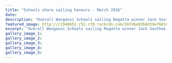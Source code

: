 ```yaml
---
title: "Schools share sailing honours - March 2016"
date: 
description: "Overall Wanganui Schools sailing Regatta winner Jack Southee (WHS) is flanked portside by third-placed Felix Schrider (WCS) with second-placed Tom Evans (WCS) starboard, Wanganui Chronicle 23/3/16..."
featured_image: http://c1940652.r52.cf0.rackcdn.com/56fdbe83b8d39a76810001b3/WU-schools-sailing-regatta-winner-Jack-Southee-23.3.16.jpg
excerpt: "Overall Wanganui Schools sailing Regatta winner Jack Southee (WHS) is flanked portside by third-placed Felix Schrider (WCS) with second-placed Tom Evans (WCS) starboard, Wanganui Chronicle 23/3/16..."
gallery_image_1: 
gallery_image_2: 
gallery_image_3: 
gallery_image_4: 
gallery_image_5: 
---
```

